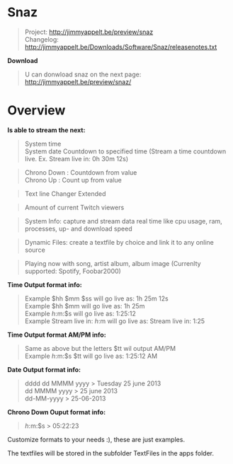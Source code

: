 # Snaz
>Project: http://jimmyappelt.be/preview/snaz  
>Changelog: http://jimmyappelt.be/Downloads/Software/Snaz/releasenotes.txt  

**Download**

>U can donwload snaz on the next page:  
>http://jimmyappelt.be/preview/snaz/

# Overview

**Is able to stream the next:**  
>System time  
>System date
>Countdown to specified time (Stream a time countdown live. Ex. Stream live in: 0h 30m 12s)

>Chrono Down : Countdown from value  
>Chrono Up : Count up from value

>Text line Changer Extended

>Amount of current Twitch viewers

>System Info: capture and stream data real time like cpu usage, ram, processes, up- and download speed

>Dynamic Files: create a textfile by choice and link it to any online source

>Playing now with song, artist album, album image (Currenlty supported: Spotify, Foobar2000)

**Time Output format info:**  
>Example $hh $mm $ss will go live as: 1h 25m 12s  
>Example $hh $mm will go live as: 1h 25m  
>Example $h:$m:$s will go live as: 1:25:12  
>Example Stream live in: $h:$m will go live as: Stream live in: 1:25  

**Time Output format AM/PM info:**  
>Same as above but the letters $tt wil output AM/PM  
>Example $h:$m:$s $tt will go live as: 1:25:12 AM  

**Date Output format info:**  
>dddd dd MMMM yyyy > Tuesday 25 june 2013  
>dd MMMM yyyy > 25 june 2013  
>dd-MM-yyyy > 25-06-2013  

**Chrono Down Ouput format info:**  
>$h:$m:$s > 05:22:23  

Customize formats to your needs :), these are just examples.  
  
The textfiles will be stored in the subfolder TextFiles in the apps folder.  

